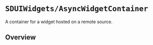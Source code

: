 # ``SDUIWidgets/AsyncWidgetContainer``

A container for a widget hosted on a remote source.

## Overview
